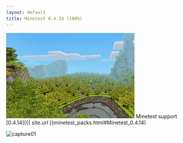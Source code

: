 ```yaml
---
layout: default
title: Minetest 0.4.14 (100%)
---
```


![pack_minetest_mini](https://raw.githubusercontent.com/SummerFields/Minetest/master/screenshot.png) Minetest support [0.4.14]({{ site.url }}minetest_packs.html#Minetest_0.4.14)

![capture01](https://user-images.githubusercontent.com/401965/33347743-3904fe1c-d494-11e7-8b3c-6fc76f14c888.png)
